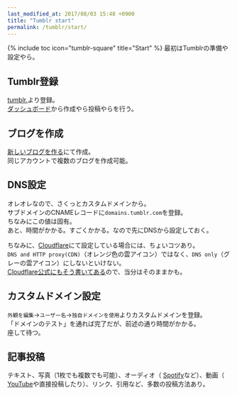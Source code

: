 ```yaml
---
last_modified_at: 2017/08/03 15:48 +0900
title: "Tumblr start"
permalink: /tumblr/start/
---
```

{% include toc icon="tumblr-square" title="Start" %}
最初はTumblrの準備や設定やら。

## Tumblr登録
[tumblr.](https://www.tumblr.com/)より登録。   
[ダッシュボード](https://www.tumblr.com/dashboard)から作成やら投稿やらを行う。

## ブログを作成
[新しいブログを作る](https://www.tumblr.com/new/blog)にて作成。   
同じアカウントで複数のブログを作成可能。

## DNS設定
オレオレなので、さくっとカスタムドメインから。  
サブドメインのCNAMEレコードに`domains.tumblr.com`を登録。  
ちなみにこの値は固有。  
あと、時間がかかる。すごくかかる。なので先にDNSから設定しておく。

ちなみに、[Cloudflare](https://www.cloudflare.com)にて設定している場合には、ちょいコツあり。   
`DNS and HTTP proxy(CDN)`（オレンジ色の雲アイコン）ではなく、`DNS only`（グレーの雲アイコン）にしないといけない。   
[Cloudflare公式にもそう書いてある](https://support.cloudflare.com/hc/en-us/articles/200168566-How-do-I-add-a-Tumblr-custom-domain-)ので、当分はそのままかも。

## カスタムドメイン設定
`外観を編集`→`ユーザー名`→`独自ドメインを使用`よりカスタムドメインを登録。  
「ドメインのテスト」を通れば完了だが、前述の通り時間がかかる。  
座して待つ。

## 記事投稿
テキスト、写真（1枚でも複数でも可能）、オーディオ（<i class="fa fa-spotify"></i> [Spotify](https://www.spotify.com/jp/)など）、動画（<i class="fa fa-youtube-play"></i> [YouTube](https://www.youtube.com/)や直接投稿したり）、リンク、引用など、多数の投稿方法あり。

